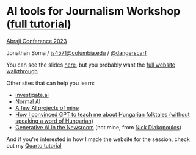 # AI tools for Journalism Workshop ([full tutorial](https://jsoma.github.io/2023-abraji-ai-workshop/))

[Abraji Conference 2023](https://congresso.abraji.org.br/)

Jonathan Soma / [js4571@columbia.edu](mailto:js4571@columbia.edu) / [@dangerscarf](https://twitter.com/dangerscarf)

You can see the slides [here](AI%20tools.pdf), but you probably want the [full website walkthrough](https://jsoma.github.io/2023-abraji-ai-workshop/)

Other sites that can help you learn:

- [investigate.ai](https://investigate.ai/)
- [Normal AI](https://normalai.org/)
- [A few AI projects of mine](https://jonathansoma.com/words/)
- [How I convinced GPT to teach me about Hungarian folktales (without speaking a word of Hungarian)](https://github.com/jsoma/mediaparty-folktales)
- [Generative AI in the Newsroom](https://generative-ai-newsroom.com/) (not mine, from [Nick Diakopoulos](https://twitter.com/ndiakopoulos))

And if you're interested in how I made the website for the session, check out my [Quarto tutorial](https://jsoma.github.io/quarto-tutorial)